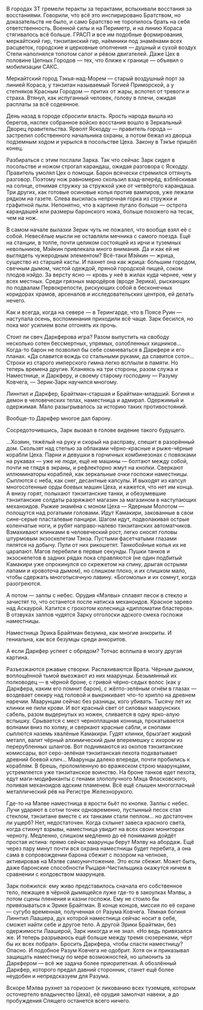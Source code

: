 В городах ЗТ гремели теракты за терактами, вспыхивали восстания за восстаниями. Говорили, что всё это инспирировано Братством, но доказательств не было, и само Братство не торопилось брать на себя ответственность. Военной силы и на Периметр, и на линию Кораса стягивалось всё больше. ГРАСП и все им подобные формирования, меркайтский гир, тэнзитанский гир, наёмники под знамёнами всех расцветок, городские и церковные ополчения — душный и сухой воздух Степи наполнялся топотом сапог и рёвом двигателей. Даже Цех в половине Цепных Городов — тех, что ближе к границе — объявил о мобилизации САКС.

Меркайтский город Тэкья-над-Морем — старый воздушный порт за линией Кораса, у тэнзитан называемый Тогией Приморской, а у степняков Красным Городом — притих от жары, вспотел от тревоги и страха. Втянул, как испуганный человек, голову в плечи, ожидая расплаты за всё содеянное.

День назад в городе сбросили власть. Ярость народа вышла из берегов, наспех собранное войско восстания вошло в Зеркальный Дворец правительства. Ярволт Яскодду — правитель города — застрелил собственного начальника охраны, а потом бежал из дворца подземным ходом и укрылся в посольстве Цеха. Закону в Тэкъе пришёл конец.

Разбираться с этим послали Зарка. Так что сейчас Зарк сидел в посольстве и ножом строгал карандаш, ожидая разговора с Яскодду. Правитель умолял Цех о помощи. Барон всячески стремился оттянуть разговор. Поэтому нож равномерно скользил взад-вперёд, взблёскивая на солнце, отнимая стружку за стружкой уже от четвёртого карандаша. Три других, как готовые осиновые колья против вампиров, уже лежали рядком на газете. Слева высилась непрочная горка из стружки и графитной пыли. Непонятно, что в картине пугало больше — острота карандашей или размеры баронского ножа, больше похожего на тесак, чем на нож.

В самом начале вылазки Зерик чуть не пожалел, что вообще взял её с собой. Невесёлые мысли не оставляли мечника с самого поезда. Ещё на станции, в толпе, почти целиком состоящей из ирчи и туземных невольников, Мэйкин привлекала много внимания. Да и как ей не выглядеть чужеродным элементом? Всё-таки Мэйкин — жрица, существо из старшей касты. И пахнет она как жрица: большим городом, свечным дымом, чистой одеждой, пряной городской пищей, соком плодов нэйдо. За версту ясно — кровь у неё в жилах куда чернее, чем у всех местных. Среди грязных мародёров (вроде Зерика), рыскающих по подвалам Первокрепости, рискующих собой в бесконечных коридорах храмов, арсеналов и исследовательских центров, ей делать нечего.

Как и всегда, когда на севере — в Терингарде, что в Поясе Руин — наступала осень, воспоминания приходили всё чаще. Зарк бесился, но пока мог усилием воли отгонять их прочь.

Стоит ли свеч Даркферова игра? Разом выпустить на свободу несколько сотен бессмертных, упрямых, озлобленных хищников… Когда-то барон не позволил бы себе сомневаться в Даркфере и его планах. «Да славится вождь со стальными руками, да славится сото»… Строки из старого имперского гимна легко всплыли в памяти. Но теперь времена другие. Кланяясь на три стороны, разом служа и Наместнице, и Даркферу, и своему старому господину — Разуму Ковчега, — Зерик-Зарк научился многому.

Линнтил и Даркфер, Брайтман-старшая и Брайтман-младший. Богиня и демон в человеческих телах, наместница и адмирал. Одержимый и одержимая. Мало разыгрывалось за историю таких противостояний.

Вообще-то Даркфер многое дал барону.



Сосредоточившись, Зарк вызвал в голове видение такого будущего.

…Хозяин, тяжёлый на руку и скорый на расправу, спешит в разорённый дом. Скользят над степью за облаками чёрно-красные и рыже-чёрные корабли Цеха. Парни и девушки в горчичных комбинезонах с повязками на рукавах — уже не люди, ещё не машины — болтают между собой, почти не глядя в экраны, и рефлекторно жмут на кнопки. Сверкают иллюминаторы кораблей, как зеркальные очки госпожи наместницы. Сыплются с неба, как снег, десантные капсулы. И выходят из капсул многосотенные орды боевых машин Цеха, и кажется, что нет им конца. А внизу горят, полыхают тэнзитанские танки, и обезумевшие тэнзитанские солдаты разряжают магазин за магазином в наступающих механоидов. Рыжие знамёна с моном Цеха — Ядерным Молотом — полощутся над рогатыми головами. Идут Камакири, закованные в свои сине-серые пласталевые панцири. Шагом идут, подволакивая острые коленчатые ноги, и рубят направо-налево тэнзитанских автоматчиков. Взмахивают клинками в человеческий рост, легко сносят головы штурмовым экзоскелетам Тэнза. Пустыми фасетчатыми глазами пялятся на добычу. Пули от них рикошетят. Танкобойные копья их не царапают. Магов перебили в первые секунды. Пушки танков и экзоскелетов в задних рядах пока справляются (не один подбитый Камакири уже опрокинулся со скрежетом на спину, дрыгая острыми лапами и кровоточа дымом), но слишком плохо, и их слишком мало, чтобы сдержать многотысячную лавину. «Богомолы» и их сомнут, когда разогреются.

А потом — залпы с небес. Орудия «Мэлвы» сплавят песок в стекло и зачистят то, что останется после натиска механоидов. Красное зарево над Аскаурой. Катится с грохотом колесница «дипломатии бластеров». В отзвуках залпов чудятся Зарку отголоски адского смеха госпожи наместницы.

Наместница Эрика Брайтман безумна, как многие анкориты. И гениальна, как все безумцы среди анкоритов.

А если Даркфер успеет с обрядом? Тотчас всплыла в мозгу другая картина.

Разъезжаются ржавые створки. Распахиваются Врата. Чёрным дымом, воплощённой тьмой выезжают из них маарунцы. Безымянный их полководец — в чёрной броне, с гривой чёрно-седых волос (как у Даркфера, каким его помнит барон), с жёлто-зелёным огнём в глазах — воздевает секиру над головой и выкрикивает что-то хрипло на древнем наречии. Маарунцам сейчас без разницы, кого убивать. Тысячу лет их клинки не пили крови. И вот красный свет от силовых маарунских сабель, разом выдернутых из ножен, сливается в одну ярко-алую вспышку. Срывается с мест черноплащная конница, прокатывается волнами вниз по холму, и сверкают красные сабли, и снопами сыплются наземь хвалёные Камакири. Гудят клинки, брызгает жидкий металл, валит чёрный алхимический дым вперемешку с ихором из перерубленных шлангов. Вот поднимаются из окопов тэнзитанские комиссары, вот серо-зелёная тэнзитанская пехота подхватывает древний боевой клич… Маарунцы далеко впереди, почти пробились к кораблям. В брешь, проломленную во вражеском строю маарунцами, устремляется уже тэнзитанское воинство. На броне танков едет пехота, едут маги-модификанты с генами злополучного Мэца Фласковского, поливая механоидов адским пламенем. Всё ещё слышен многогласный металлический рёв на Регистре Железнорукого.

Где-то на Мэлве наместница в ярости бьёт по кнопке. Залпы с небес. Лучи ударяют в сотни точек одновременно, пустынный песок стал стеклом, тэнзитане вместе с их танками стали пеплом... но достаточен ли ущерб? Нет, недостаточен. Когда схлынет завеса красного света, когда стихнут взрывы, наместница увидит на всех своих мониторах черноту. Медленно, слишком медленно до её понимания дойдёт простая истина: прямо сейчас маарунцы берут Мэлву на абордаж.
Ещё через пару минут почти вся охрана наместницы будет перебита, а она сама в сопровождении барона сбежит с позором на челноке, активировав на Мэлве самоуничтожение. Это если сбежит. Может быть, даже баронские способности Рыцаря-Чистильщика окажутся ничем в сравнении с колдовством маарунцев.

Зарк поёжился: ему живо представилось сначала его собственное тело, лежащее в чёрной дымящейся луже где-то в закоулках Мэлвы, а потом сцены пленения и казни госпожи. Ему не стоило бы привязываться к Эрике Брайтман. В конце концов, миссия по её охране — сугубо временная, полученная от Разума Ковчега. Тёмная богиня Линнтил Лаашера, дух которой наместница сейчас носит в себе, сможет найти себе и другое тело. А другой Эрики Брайтман, без одержимости Лаашерой, Зарк никогда и не знал. «Но ведь привязался же. И теперь разрываюсь ещё больше между тремя сюзеренами, чёрт бы их всех побрал». Бросить Даркфера, чтобы спасти наместницу? Опасно. И подобное Разум Ковчега не одобрит. Хотя он и приказывал защищать наместницу по мере возможностей, но шпионить за Даркфером — всё же задача более приоритетная. А обозлённый Даркфер, которого предал давний сторонник, станет ещё более неудобен и непредсказуем для Разума.

Вскоре Мэлва рухнет за горизонт (к ликованию всех туземцев, которым осточертело владычество Цеха), её орудия замолчат навеки, а до пробуждения Спящего останется всего ничего.
